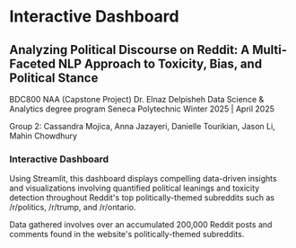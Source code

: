 # Interactive Dashboard
## Analyzing Political Discourse on Reddit: A Multi-Faceted NLP Approach to Toxicity, Bias, and Political Stance
BDC800 NAA (Capstone Project)
Dr. Elnaz Delpisheh
Data Science & Analytics degree program
Seneca Polytechnic
Winter 2025 | April 2025

Group 2: 
Cassandra Mojica, Anna Jazayeri, Danielle Tourikian, Jason Li, Mahin Chowdhury

### Interactive Dashboard
Using Streamlit, this dashboard displays compelling data-driven insights and visualizations involving quantified political leanings and toxicity detection throughout Reddit's top politically-themed subreddits such as /r/politics, /r/trump, and /r/ontario. 

Data gathered involves over an accumulated 200,000 Reddit posts and comments found in the website's politically-themed subreddits. 
